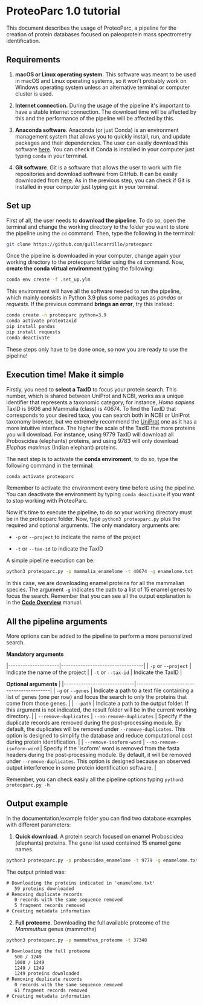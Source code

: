 # ProteoParc 1.0 tutorial

This document describes the usage of ProteoParc, a pipeline for the creation of protein databases focused on paleoprotein mass spectrometry identification.

## Requirements

1.  **macOS or Linux operating system.** This software was meant to be used in macOS and Linux operating systems, so it won't probably work on Windows operating system unless an alternative terminal or computer cluster is used.

2.  **Internet connection.** During the usage of the pipeline it's important to have a stable internet connection. The download time will be affected by this and the performance of the pipeline will be affected by this.

3.  **Anaconda software**. Anaconda (or just Conda) is an environment management system that allows you to quickly install, run, and update packages and their dependencies. The user can easily download this software [here](https://www.anaconda.com/download). You can check if Conda is installed in your computer just typing `conda` in your terminal.

4.  **Git software**. Git is a software that allows the user to work with file repositories and download software from GitHub. It can be easily downloaded from [here](https://git-scm.com). As in the previous step, you can check if Git is installed in your computer just typing `git` in your terminal.

## Set up

First of all, the user needs to **download the pipeline**. To do so, open the terminal and change the working directory to the folder you want to store the pipeline using the `cd` command. Then, type the following in the terminal:

``` bash
git clone https://github.com/guillecarrillo/proteoparc
```

Once the pipeline is downloaded in your computer, change again your working directory to the proteoparc folder using the `cd` command. Now, **create the conda virtual environment** typing the following:

``` bash
conda env create -f .set_up.ylm
```

This environment will have all the software needed to run the pipeline, which mainly consists in Python 3.9 plus some packages as *pandas* or *requests*. If the previous command **brings an error**, try this instead:

``` bash
conda create -n proteoparc python=3.9
conda activate proteotaxid
pip install pandas
pip install requests
conda deactivate
```

These steps only have to be done once, so now you are ready to use the pipeline!

## Execution time! Make it simple

Firstly, you need to **select a TaxID** to focus your protein search. This number, which is shared between UniProt and NCBI, works as a unique identifier that represents a taxonomic category, for instance, *Homo sapiens* TaxID is 9606 and Mammalia (class) is 40674. To find the TaxID that corresponds to your desired taxa, you can search both in NCBI or UniProt taxonomy browser, but we extremely recommend the [UniProt](https://www.uniprot.org/taxonomy) one as it has a more intuitive interface. The higher the scale of the TaxID the more proteins you will download. For instance, using 9779 TaxID will download all Proboscidea (elephants) proteins, and using 9783 will only download *Elephas maximus* (Indian elephant) proteins.

The next step is to activate the **conda enviroment**, to do so, type the following command in the terminal:

``` bash
conda activate proteoparc
```

Remember to activate the environment every time before using the pipeline. You can deactivate the environment by typing `conda deactivate` if you want to stop working with ProteoParc.

Now it's time to execute the pipeline, to do so your working directory must be in the proteoparc folder. Now, type `python3 proteoparc.py` plus the required and optional arguments. The only mandatory arguments are:

-   `-p` or `--project` to indicate the name of the project

-   `-t` or `--tax-id` to indicate the TaxID

A simple pipeline execution can be:

``` bash
python3 proteoparc.py -p mammalia_enamelome -t 40674 -g enamelome.txt
```

In this case, we are downloading enamel proteins for all the mammalian species. The argument `-g` indicates the path to a list of 15 enamel genes to focus the search. Remember that you can see all the output explanation is in the [**Code Overview**](documentation/code.md) manual.

## All the pipeline arguments

More options can be added to the pipeline to perform a more personalized search.

**Mandatory arguments**

|---------------------|----------------------------------|
| `-p` or `--project` | Indicate the name of the project |
| `-t` or `--tax-id`  | Indicate the TaxID               |

**Optional arguments**
                                                                                                                                                                                                                                                             |
|-----------------------------|------------------------------------------|
| `-g` or `--genes`                                     | Indicate a path to a text file containing a list of genes (one per row) and focus the search to only the proteins that come from those genes.                                                                                                                           |
| `--path`                                              | Indicate a path to the output folder. If this argument is not indicated, the result folder will be in the current working directory.                                                                                                                                    |
| `--remove-duplicates` \| `--no-remove-duplicates`     | Specify if the duplicate records are removed during the post-processing module. By default, the duplicates will be removed under `--remove-duplicates`. This option is designed to simplify the database and reduce computational cost during protein identification.   |
| `--remove-isoform-word` \| `--no-remove-isoform-word` | Specify if the 'isoform' word is removed from the fasta headers during the post-processing module. By default, it will be removed under `--remove-duplicates`. This option is designed because an observed output interference in some protein identification software. |

Remember, you can check easily all the pipeline options typing `python3 proteoparc.py -h`

## Output example

In the documentation/example folder you can find two database examples with different parameters:

1.  **Quick download**. A protein search focused on enamel Proboscidea (elephants) proteins. The gene list used contained 15 enamel gene names.

``` bash
python3 proteoparc.py -p proboscidea_enamelome -t 9779 -g enamelome.txt
```

The output printed was:

``` texinfo
# Downloading the proteins indicated in 'enamelome.txt'
   59 proteins downloaded
# Removing duplicate records
   0 records with the same sequence removed
   5 fragment records removed
# Creating metadata information
```

2.  **Full proteome**. Downloading the full available proteome of the *Mammuthus* genus (mammoths)

``` bash
python3 proteoparc.py -p mammuthus_proteome -t 37348
```

``` texinfo
# Downloading the full proteome
   500 / 1249
   1000 / 1249
   1249 / 1249
   1249 proteins downloaded
# Removing duplicate records
   0 records with the same sequence removed
   61 fragment records removed
# Creating metadata information
```
